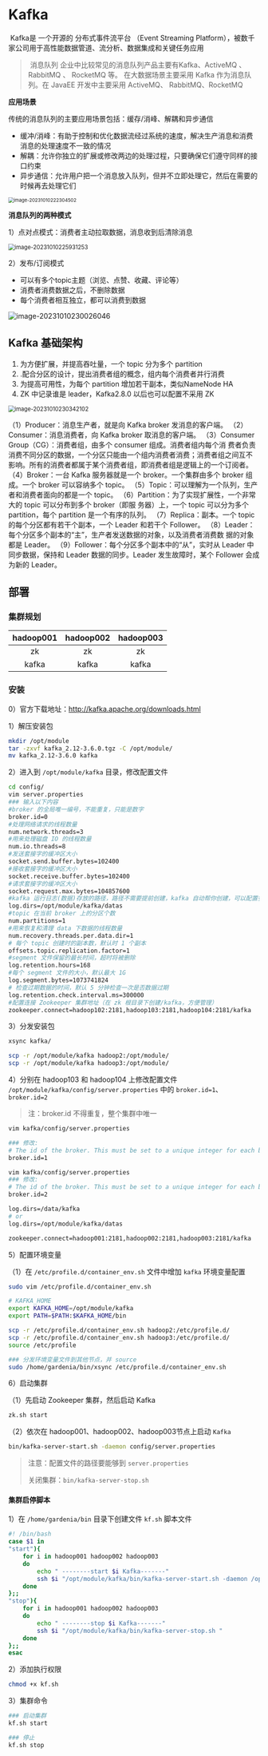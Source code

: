 # Kafka



​	Kafka是 一个开源的 分布式事件流平台 （Event Streaming Platform），被数千家公司用于高性能数据管道、流分析、数据集成和关键任务应用

> ​	消息队列 企业中比较常见的消息队列产品主要有Kafka、ActiveMQ 、RabbitMQ 、 RocketMQ 等。 在大数据场景主要采用 Kafka 作为消息队列。在 JavaEE 开发中主要采用 ActiveMQ、 RabbitMQ、RocketMQ

**应用场景**

传统的消息队列的主要应用场景包括：缓存/消峰、解耦和异步通信

- 缓冲/消峰：有助于控制和优化数据流经过系统的速度，解决生产消息和消费消息的处理速度不一致的情况
- 解耦：允许你独立的扩展或修改两边的处理过程，只要确保它们遵守同样的接口约束
- 异步通信：允许用户把一个消息放入队列，但并不立即处理它，然后在需要的时候再去处理它们

<img src="images/image-20231010222304502.png" alt="image-20231010222304502" style="zoom:67%;" />

**消息队列的两种模式**

1）点对点模式：消费者主动拉取数据，消息收到后清除消息

<img src="images/image-20231010225931253.png" alt="image-20231010225931253" style="zoom:80%;" />

2）发布/订阅模式

- 可以有多个topic主题（浏览、点赞、收藏、评论等）
- 消费者消费数据之后，不删除数据
- 每个消费者相互独立，都可以消费到数据

![image-20231010230026046](images/image-20231010230026046.png)

## **Kafka 基础架构**

1. 为方便扩展，并提高吞吐量，一个 topic 分为多个 partition
2. .配合分区的设计，提出消费者组的概念，组内每个消费者并行消费
3. 为提高可用性，为每个 partition 增加若干副本，类似NameNode HA
4. ZK 中记录谁是 leader，Kafka2.8.0 以后也可以配置不采用 ZK

<img src="images/image-20231010230342102.png" alt="image-20231010230342102" style="zoom:80%;" />

（1）Producer：消息生产者，就是向 Kafka broker 发消息的客户端。 
（2）Consumer：消息消费者，向 Kafka broker 取消息的客户端。 
（3）Consumer Group（CG）：消费者组，由多个 consumer 组成。消费者组内每个消 费者负责消费不同分区的数据，一个分区只能由一个组内消费者消费；消费者组之间互不 影响。所有的消费者都属于某个消费者组，即消费者组是逻辑上的一个订阅者。
（4）Broker：一台 Kafka 服务器就是一个 broker。一个集群由多个 broker 组成。一个 broker 可以容纳多个 topic。
（5）Topic：可以理解为一个队列，生产者和消费者面向的都是一个 topic。 
（6）Partition：为了实现扩展性，一个非常大的 topic 可以分布到多个 broker（即服 务器）上，一个 topic 可以分为多个 partition，每个 partition 是一个有序的队列。 
（7）Replica：副本。一个 topic 的每个分区都有若干个副本，一个 Leader 和若干个 Follower。 
（8）Leader：每个分区多个副本的“主”，生产者发送数据的对象，以及消费者消费数 据的对象都是 Leader。 
（9）Follower：每个分区多个副本中的“从”，实时从 Leader 中同步数据，保持和 Leader 数据的同步。Leader 发生故障时，某个 Follower 会成为新的 Leader。



## 部署

### 集群规划

| hadoop001 | hadoop002 | hadoop003 |
| :-------: | :-------: | :-------: |
|    zk     |    zk     |    zk     |
|   kafka   |   kafka   |   kafka   |



### 安装

0）官方下载地址：http://kafka.apache.org/downloads.html

1）解压安装包

```bash
mkdir /opt/module
tar -zxvf kafka_2.12-3.6.0.tgz -C /opt/module/
mv kafka_2.12-3.6.0 kafka
```

2）进入到 `/opt/module/kafka` 目录，修改配置文件

```bash
cd config/
vim server.properties
### 输入以下内容
#broker 的全局唯一编号，不能重复，只能是数字
broker.id=0
#处理网络请求的线程数量
num.network.threads=3
#用来处理磁盘 IO 的线程数量
num.io.threads=8
#发送套接字的缓冲区大小
socket.send.buffer.bytes=102400
#接收套接字的缓冲区大小
socket.receive.buffer.bytes=102400
#请求套接字的缓冲区大小
socket.request.max.bytes=104857600
#kafka 运行日志(数据)存放的路径，路径不需要提前创建，kafka 自动帮你创建，可以配置多个磁盘路径，路径与路径之间可以用"，"分隔
log.dirs=/opt/module/kafka/datas
#topic 在当前 broker 上的分区个数
num.partitions=1
#用来恢复和清理 data 下数据的线程数量
num.recovery.threads.per.data.dir=1
# 每个 topic 创建时的副本数，默认时 1 个副本
offsets.topic.replication.factor=1
#segment 文件保留的最长时间，超时将被删除
log.retention.hours=168
#每个 segment 文件的大小，默认最大 1G
log.segment.bytes=1073741824
# 检查过期数据的时间，默认 5 分钟检查一次是否数据过期
log.retention.check.interval.ms=300000
#配置连接 Zookeeper 集群地址（在 zk 根目录下创建/kafka，方便管理）
zookeeper.connect=hadoop102:2181,hadoop103:2181,hadoop104:2181/kafka
```

3）分发安装包

```bash
xsync kafka/

scp -r /opt/module/kafka hadoop2:/opt/module/
scp -r /opt/module/kafka hadoop3:/opt/module/
```

4）分别在 hadoop103 和 hadoop104 上修改配置文件 `/opt/module/kafka/config/server.properties` 中的 `broker.id=1`、`broker.id=2`

> 注：broker.id 不得重复，整个集群中唯一

```bash
vim kafka/config/server.properties

### 修改:
# The id of the broker. This must be set to a unique integer for each broker.
broker.id=1

vim kafka/config/server.properties
### 修改:
# The id of the broker. This must be set to a unique integer for each broker.
broker.id=2

log.dirs=/data/kafka
# or 
log.dirs=/opt/module/kafka/datas

zookeeper.connect=hadoop001:2181,hadoop002:2181,hadoop003:2181/kafka
```

5）配置环境变量

（1）在 `/etc/profile.d/container_env.sh` 文件中增加 `kafka` 环境变量配置
```bash
sudo vim /etc/profile.d/container_env.sh

# KAFKA_HOME
export KAFKA_HOME=/opt/module/kafka
export PATH=$PATH:$KAFKA_HOME/bin

scp -r /etc/profile.d/container_env.sh hadoop2:/etc/profile.d/
scp -r /etc/profile.d/container_env.sh hadoop3:/etc/profile.d/
source /etc/profile

### 分发环境变量文件到其他节点，并 source
sudo /home/gardenia/bin/xsync /etc/profile.d/container_env.sh
```

6）启动集群

（1）先启动 Zookeeper 集群，然后启动 Kafka
```bash
zk.sh start
```

（2）依次在 hadoop001、hadoop002、hadoop003节点上启动  `Kafka` 
```bash
bin/kafka-server-start.sh -daemon config/server.properties
```

> 注意：配置文件的路径要能够到 `server.properties` 
>
> 关闭集群：`bin/kafka-server-stop.sh` 

#### 集群启停脚本

1）在 `/home/gardenia/bin`  目录下创建文件 `kf.sh` 脚本文件

```bash
#! /bin/bash
case $1 in 
"start"){
	for i in hadoop001 hadoop002 hadoop003
	do
		echo " --------start $i Kafka-------"
		ssh $i "/opt/module/kafka/bin/kafka-server-start.sh -daemon /opt/module/kafka/config/server.properties"
	done
};;
"stop"){
	for i in hadoop001 hadoop002 hadoop003
	do
		echo " --------stop $i Kafka-------"
		ssh $i "/opt/module/kafka/bin/kafka-server-stop.sh "
	done
};;
esac
```

2）添加执行权限

```bash
chmod +x kf.sh
```

3）集群命令

```bash
### 启动集群
kf.sh start

### 停止
kf.sh stop
```

